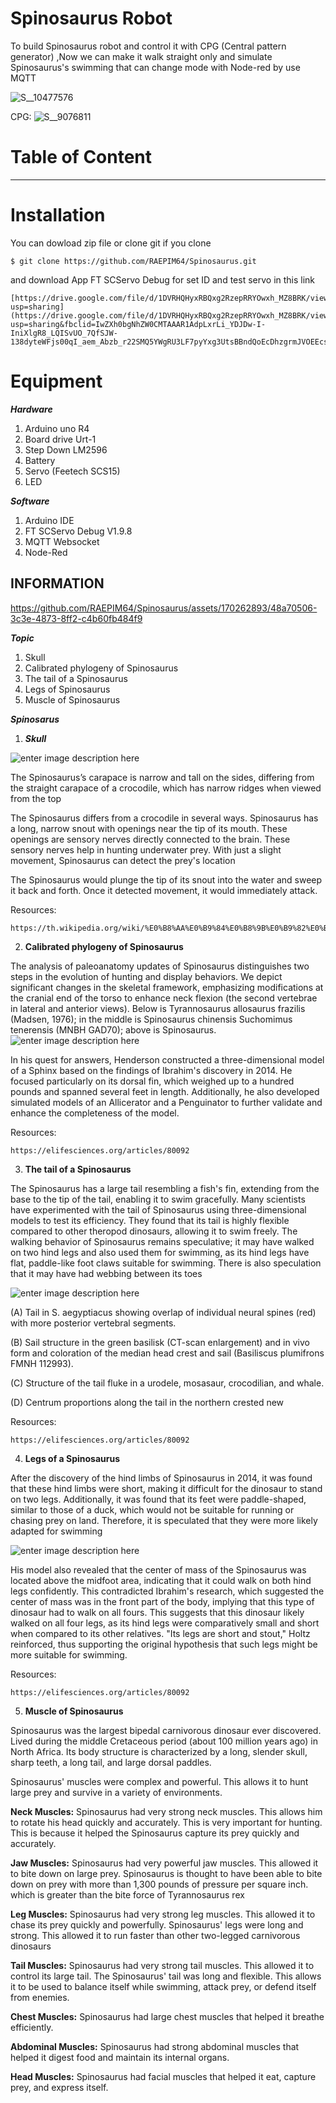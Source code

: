 # Spinosaurus Robot 
To build Spinosaurus robot and control it with CPG (Central pattern generator) ,Now we can make it walk straight only and simulate Spinosaurus's swimming that can change mode with Node-red by use MQTT

![S__10477576](https://github.com/RAEPIM64/Spinosaurus/assets/170262893/46d1bdc8-aafd-4bc1-bf9d-03c15f78dbb1)

CPG:
![S__9076811](https://github.com/RAEPIM64/Spinosaurus/assets/170262893/304825e9-e724-4b9a-9ef8-d5784d02f5c6)


# Table of Content




***



#  Installation

You can dowload zip file or clone git if you clone 
```
$ git clone https://github.com/RAEPIM64/Spinosaurus.git
```
and download App FT SCServo Debug for set ID and test servo in this link
```
[https://drive.google.com/file/d/1DVRHQHyxRBQxg2RzepRRYOwxh_MZ8BRK/view?usp=sharing](https://drive.google.com/file/d/1DVRHQHyxRBQxg2RzepRRYOwxh_MZ8BRK/view?usp=sharing&fbclid=IwZXh0bgNhZW0CMTAAAR1AdpLxrLi_YDJDw-I-IniXlgR8_LQISvUO_7QfSJW-138dyteWFjs00qI_aem_Abzb_r22SMQ5YWgRU3LF7pyYxg3UtsBBndQoEcDhzgrmJVOEEcsK6cGQ53ErZJKbrpN6G8AKQXhdj9AKQ4fza5jj)
```

# Equipment
***Hardware***
 1. Arduino uno R4
 2. Board drive Urt-1
 3. Step Down LM2596
 4. Battery
 5. Servo (Feetech SCS15)
 6. LED

***Software***

 1. Arduino IDE
 2. FT SCServo Debug V1.9.8
 3. MQTT Websocket
 4. Node-Red




## INFORMATION 

https://github.com/RAEPIM64/Spinosaurus/assets/170262893/48a70506-3c3e-4873-8ff2-c4b60fb484f9

***Topic***

 1. Skull
 2. Calibrated phylogeny of Spinosaurus
 3. The tail of a Spinosaurus
 4. Legs of Spinosaurus
 5. Muscle of Spinosaurus

***Spinosarus***

 1. ***Skull***

![enter image description here](https://upload.wikimedia.org/wikipedia/commons/thumb/7/72/Spinosaurus_new_skull.jpg/600px-Spinosaurus_new_skull.jpg)

The Spinosaurus’s carapace is narrow and tall on the sides, differing from the straight carapace of a crocodile, which has narrow ridges when viewed from the top

The Spinosaurus differs from a crocodile in several ways. Spinosaurus has a long, narrow snout with openings near the tip of its mouth. These openings are sensory nerves directly connected to the brain. These sensory nerves help in hunting underwater prey. With just a slight movement, Spinosaurus can detect the prey's location

The Spinosaurus would plunge the tip of its snout into the water and sweep it back and forth. Once it detected movement, it would immediately attack.

Resources:
```
https://th.wikipedia.org/wiki/%E0%B8%AA%E0%B9%84%E0%B8%9B%E0%B9%82%E0%B8%99%E0%B8%8B%E0%B8%AD%E0%B8%A3%E0%B8%B1%E0%B8%AA
```

 2. **Calibrated phylogeny of Spinosaurus**

The analysis of paleoanatomy updates of Spinosaurus distinguishes two steps in the evolution of hunting and display behaviors. We depict significant changes in the skeletal framework, emphasizing modifications at the cranial end of the torso to enhance neck flexion (the second vertebrae in lateral and anterior views). Below is Tyrannosaurus allosaurus frazilis (Madsen, 1976); in the middle is Spinosaurus chinensis Suchomimus tenerensis (MNBH GAD70); above is Spinosaurus.
![enter image description here](https://iiif.elifesciences.org/lax:80092/elife-80092-fig8-v1.tif/full/617,/0/default.webp)

In his quest for answers, Henderson constructed a three-dimensional model of a Sphinx based on the findings of Ibrahim's discovery in 2014. He focused particularly on its dorsal fin, which weighed up to a hundred pounds and spanned several feet in length. Additionally, he also developed simulated models of an Allicerator and a Penguinator to further validate and enhance the completeness of the model.

Resources:
```
https://elifesciences.org/articles/80092
```

 3. **The tail of a Spinosaurus**

The Spinosaurus has a large tail resembling a fish's fin, extending from the base to the tip of the tail, enabling it to swim gracefully. Many scientists have experimented with the tail of Spinosaurus using three-dimensional models to test its efficiency. They found that its tail is highly flexible compared to other theropod dinosaurs, allowing it to swim freely. The walking behavior of Spinosaurus remains speculative; it may have walked on two hind legs and also used them for swimming, as its hind legs have flat, paddle-like foot claws suitable for swimming. There is also speculation that it may have had webbing between its toes


![enter image description here](https://iiif.elifesciences.org/lax:80092/elife-80092-fig4-v1.tif/full/617,/0/default.webp)

(A) Tail in S. aegyptiacus showing overlap of individual neural spines (red) with more posterior vertebral segments.

(B) Sail structure in the green basilisk (CT-scan enlargement) and in vivo form and coloration of the median head crest and sail (Basiliscus plumifrons FMNH 112993).

(C) Structure of the tail fluke in a urodele, mosasaur, crocodilian, and whale.

(D) Centrum proportions along the tail in the northern crested new

Resources:
```
https://elifesciences.org/articles/80092
```

 4. **Legs of a Spinosaurus**

After the discovery of the hind limbs of Spinosaurus in 2014, it was found that these hind limbs were short, making it difficult for the dinosaur to stand on two legs. Additionally, it was found that its feet were paddle-shaped, similar to those of a duck, which would not be suitable for running or chasing prey on land. Therefore, it is speculated that they were more likely adapted for swimming

![enter image description here](https://iiif.elifesciences.org/lax:80092/elife-80092-fig6-v1.tif/full/617,/0/default.webp)

His model also revealed that the center of mass of the Spinosaurus was located above the midfoot area, indicating that it could walk on both hind legs confidently. This contradicted Ibrahim's research, which suggested the center of mass was in the front part of the body, implying that this type of dinosaur had to walk on all fours. This suggests that this dinosaur likely walked on all four legs, as its hind legs were comparatively small and short when compared to its other relatives. "Its legs are short and stout," Holtz reinforced, thus supporting the original hypothesis that such legs might be more suitable for swimming.

Resources:
```
https://elifesciences.org/articles/80092
```

 5. **Muscle of Spinosaurus**

Spinosaurus was the largest bipedal carnivorous dinosaur ever discovered. Lived during the middle Cretaceous period (about 100 million years ago) in North Africa. Its body structure is characterized by a long, slender skull, sharp teeth, a long tail, and large dorsal paddles.

Spinosaurus' muscles were complex and powerful. This allows it to hunt large prey and survive in a variety of environments.


**Neck Muscles:** Spinosaurus had very strong neck muscles. This allows him to rotate his head quickly and accurately. This is very important for hunting. This is because it helped the Spinosaurus capture its prey quickly and accurately.

**Jaw Muscles:** Spinosaurus had very powerful jaw muscles. This allowed it to bite down on large prey. Spinosaurus is thought to have been able to bite down on prey with more than 1,300 pounds of pressure per square inch. which is greater than the bite force of Tyrannosaurus rex

**Leg Muscles:** Spinosaurus had very strong leg muscles. This allowed it to chase its prey quickly and powerfully. Spinosaurus' legs were long and strong. This allowed it to run faster than other two-legged carnivorous dinosaurs

**Tail Muscles:** Spinosaurus had very strong tail muscles. This allowed it to control its large tail. The Spinosaurus' tail was long and flexible. This allows it to be used to balance itself while swimming, attack prey, or defend itself from enemies.

**Chest Muscles:** Spinosaurus had large chest muscles that helped it breathe efficiently.

**Abdominal Muscles:** Spinosaurus had strong abdominal muscles that helped it digest food and maintain its internal organs.

**Head Muscles:** Spinosaurus had facial muscles that helped it eat, capture prey, and express itself. 
